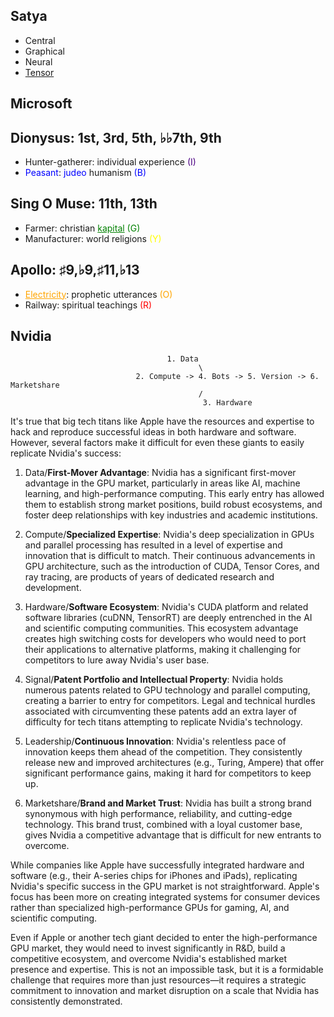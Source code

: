 ## Satya

- Central
- Graphical
- Neural
- [Tensor](https://blog.qnap.com/en/cpu-gpu-npu-tpu-what-are-they/)
  
##  Microsoft

<!DOCTYPE html>
<html lang="en">
<head>
<meta charset="UTF-8">
<title>Colored Text</title>
</head>
<body>

<h2>Dionysus: 1st, 3rd, 5th, ♭♭7th, 9th</h2>
<ul>
  <li>Hunter-gatherer: individual experience <span style="color: indigo;">(I)</span></li>
  <li><span style="color: blue;">Peasant</span>: <span style="color: blue;">judeo</span> humanism <span style="color: blue;">(B)</span></li>
</ul>

<h2>Sing O Muse: 11th, 13th</h2>
<ul>
  <li>Farmer: christian <a href="https://www.gutenberg.org/cache/epub/61/pg61-images.html#chap01" style="color: green;">kapital</a> <span style="color: green;">(G)</span></li>
  <li>Manufacturer: world religions <span style="color: yellow;">(Y)</span></li>
</ul>

<h2>Apollo: ♯9,♭9,♯11,♭13</h2>
<ul>
  <li><a href="https://www.youtube.com/watch?v=uHEPBzYick0" style="color: orange;">Electricity</a>: prophetic utterances <span style="color: orange;">(O)</span></li>
  <li>Railway: spiritual teachings <span style="color: red;">(R)</span></li>
</ul>

</body>
</html>

## Nvidia

                                       1. Data
                                              \
                                2. Compute -> 4. Bots -> 5. Version -> 6. Marketshare
                                              /
                                               3. Hardware


It's true that big tech titans like Apple have the resources and expertise to hack and reproduce successful ideas in both hardware and software. However, several factors make it difficult for even these giants to easily replicate Nvidia's success:

1. Data/**First-Mover Advantage**: Nvidia has a significant first-mover advantage in the GPU market, particularly in areas like AI, machine learning, and high-performance computing. This early entry has allowed them to establish strong market positions, build robust ecosystems, and foster deep relationships with key industries and academic institutions.

2. Compute/**Specialized Expertise**: Nvidia's deep specialization in GPUs and parallel processing has resulted in a level of expertise and innovation that is difficult to match. Their continuous advancements in GPU architecture, such as the introduction of CUDA, Tensor Cores, and ray tracing, are products of years of dedicated research and development.

3. Hardware/**Software Ecosystem**: Nvidia's CUDA platform and related software libraries (cuDNN, TensorRT) are deeply entrenched in the AI and scientific computing communities. This ecosystem advantage creates high switching costs for developers who would need to port their applications to alternative platforms, making it challenging for competitors to lure away Nvidia's user base.

4. Signal/**Patent Portfolio and Intellectual Property**: Nvidia holds numerous patents related to GPU technology and parallel computing, creating a barrier to entry for competitors. Legal and technical hurdles associated with circumventing these patents add an extra layer of difficulty for tech titans attempting to replicate Nvidia's technology.

5. Leadership/**Continuous Innovation**: Nvidia's relentless pace of innovation keeps them ahead of the competition. They consistently release new and improved architectures (e.g., Turing, Ampere) that offer significant performance gains, making it hard for competitors to keep up.

6. Marketshare/**Brand and Market Trust**: Nvidia has built a strong brand synonymous with high performance, reliability, and cutting-edge technology. This brand trust, combined with a loyal customer base, gives Nvidia a competitive advantage that is difficult for new entrants to overcome.

While companies like Apple have successfully integrated hardware and software (e.g., their A-series chips for iPhones and iPads), replicating Nvidia's specific success in the GPU market is not straightforward. Apple's focus has been more on creating integrated systems for consumer devices rather than specialized high-performance GPUs for gaming, AI, and scientific computing.

Even if Apple or another tech giant decided to enter the high-performance GPU market, they would need to invest significantly in R&D, build a competitive ecosystem, and overcome Nvidia's established market presence and expertise. This is not an impossible task, but it is a formidable challenge that requires more than just resources—it requires a strategic commitment to innovation and market disruption on a scale that Nvidia has consistently demonstrated.
